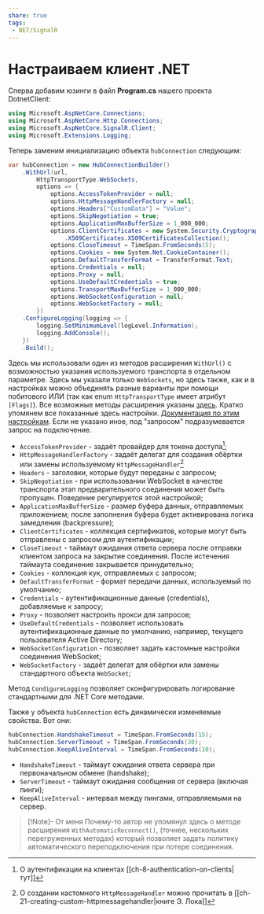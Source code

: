 ```yaml
---
share: true
tags:
 - NET/SignalR
---
```

# Настраиваем клиент .NET
Сперва добавим юзинги в файл **Program.cs** нашего проекта DotnetClient:
```csharp
using Microsoft.AspNetCore.Connections;
using Microsoft.AspNetCore.Http.Connections;
using Microsoft.AspNetCore.SignalR.Client;
using Microsoft.Extensions.Logging;
```

Теперь заменим инициализацию объекта `hubConnection` следующим:
```csharp
var hubConnection = new HubConnectionBuilder()
	.WithUrl(url,
		HttpTransportType.WebSockets,
		options => {
			options.AccessTokenProvider = null;
			options.HttpMessageHandlerFactory = null;
			options.Headers["CustomData"] = "Value";
			options.SkipNegotiation = true;
			options.ApplicationMaxBufferSize = 1_000_000;
			options.ClientCertificates = new System.Security.Cryptography
				.X509Certificates.X509CertificatesCollection();
			options.CloseTimeout = TimeSpan.FromSeconds(5);
			options.Cookies = new System.Net.CookieContainer();
			options.DefaultTransferFormat = TransferFormat.Text;
			options.Credentials = null;
			options.Proxy = null;
			options.UseDefaultCredentials = true;
			options.TransportMaxBufferSize = 1_000_000;
			options.WebSocketConfiguration = null;
			options.WebSocketFactory = null;
		})
	.ConfigureLogging(logging => {
		logging.SetMinimumLevel(logLevel.Information);
		logging.AddConsole();
	})
	.Build();
```
Здесь мы использовали один из методов расширения `WithUrl()` с возможностью указания используемого транспорта в отдельном параметре. Здесь мы указали только `WebSockets`, но здесь также, как и в настройках можно объединять разные варианты при помощи побитового ИЛИ (так как enum `HttpTransportType` имеет атрибут `[Flags]`). Все возможные методы расширения указаны [здесь](https://learn.microsoft.com/ru-ru/dotnet/api/microsoft.aspnetcore.signalr.client.hubconnectionbuilder?view=aspnetcore-6.0#extension-methods).
Кратко упомянем все показанные здесь настройки. [Документация по этим настройкам](https://learn.microsoft.com/ru-ru/dotnet/api/microsoft.aspnetcore.http.connections.client.httpconnectionoptions?view=aspnetcore-6.0). Если не указано иное, под "запросом" подразумевается запрос на подключение.
- `AccessTokenProvider` - задаёт провайдер для токена доступа[^2];
- `HttpMessageHandlerFactory` - задаёт делегат для создания обёртки или замены используемому `HttpMessageHandler`[^1]
- `Headers` - заголовки, которые будут переданы с запросом;
- `SkipNegotiation` - при использовании WebSocket в качестве транспорта этап предварительного соединения может быть пропущен. Поведение регулируется этой настройкой;
- `ApplicationMaxBufferSize` - размер буфера данных, отправляемых приложением; после заполнения буфера будет активирована логика замедления (backpressure);
- `ClientCertificates` - коллекция сертификатов, которые могут быть отправлены с запросом для аутентификации;
- `CloseTimeout` - таймаут ожидания ответа сервера после отправки клиентом запроса на закрытие соединения. После истечения таймаута соединение закрывается принудительно;
- `Cookies` - коллекция кук, отправляемых с запросом;
- `DefaultTransferFormat` - формат передачи данных, используемый по умолчанию;
- `Credentials` - аутентификационные данные (credentials), добавляемые к запросу;
- `Proxy` - позволяет настроить прокси для запросов;
- `UseDefaultCredentials` - позволяет использовать аутентификационные данные по умолчанию, например, текущего пользователя Active Directory;
- `WebSocketConfiguration` - позволяет задать кастомные настройки соединения WebSocket;
- `WebSocketFactory` - задаёт делегат для обёртки или замены стандартного объекта `WebSocket`;

Метод `CondigureLogging` позволяет сконфигурировать логирование стандартными для .NET Core методами.

Также у объекта `hubConnection` есть динамически изменяемые свойства. Вот они:
```csharp
hubConnection.HandshakeTimeout = TimeSpan.FromSeconds(15);
hubConnection.ServerTimeout = TimeSpan.FromSeconds(30);
hubConnection.KeepAliveInterval = TimeSpan.FromSeconds(10);
```
- `HandshakeTimeout` - таймаут ожидания ответа сервера при первоначальном обмене (handshake);
- `ServerTimeout` - таймаут ожидания сообщения от сервера (включая пинги);
- `KeepAliveInterval` - интервал между пингами, отправляемыми на сервер.

> [!Note]- От меня
> Почему-то автор не упомянул здесь о методе расширения `WithAutomaticReconnect()`, (точнее, нескольких перегруженных методах) который позволяет задать политику автоматического переподключения при потере соединения. 

[^1]: О создании кастомного `HttpMessageHandler` можно прочитать в [[ch-21-creating-custom-httpmessagehandler|книге Э. Лока]]
[^2]:О аутентификации на клиентах [[ch-8-authentication-on-clients|тут]]